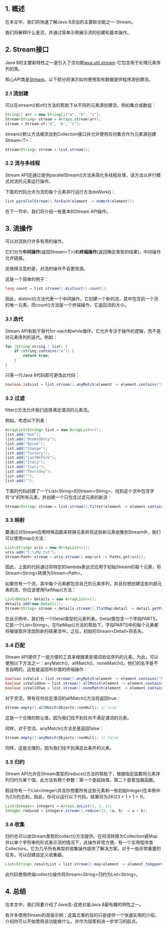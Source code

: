 ## 1. 概述

在本文中，我们将快速了解Java 8添加的主要新功能之一-Stream。

我们将解释什么是流，并通过简单示例展示流的创建和基本操作。

## 2. Stream接口

Java 8的主要新特性之一是引入了流功能[java.util.stream](https://docs.oracle.com/en/java/javase/11/docs/api/java.base/java/util/stream/package-summary.html)-它包含用于处理元素序列的类。

核心API类是[Stream](https://docs.oracle.com/en/java/javase/11/docs/api/java.base/java/util/stream/Stream.html)。以下部分将演示如何使用现有数据提供程序源创建流。

### 2.1 流创建

可以在stream()和of()方法的帮助下从不同的元素源创建流，例如集合或数组：

```java
String[] arr = new String[]{"a", "b", "c"};
Stream<String> stream = Arrays.stream(arr);
stream = Stream.of("a", "b", "c");
```

stream()默认方法被添加到Collection接口并允许使用任何集合作为元素源创建Stream<T\>：

```java
Stream<String> stream = list.stream();
```

### 2.2 流与多线程

Stream API还通过提供parallelStream()方法来简化多线程处理，该方法以并行模式对流的元素运行操作。

下面的代码允许为流的每个元素并行运行方法doWork()：

```java
list.parallelStream().forEach(element -> doWork(element));
```

在下一节中，我们将介绍一些基本的Stream API操作。

## 3. 流操作

可以对流执行许多有用的操作。

它们分为**中间操作**(返回Stream<T\>)和**终端操作**(返回确定类型的结果)。中间操作允许链接。

还值得注意的是，对流的操作不会更改源。

这是一个简单的例子：

```java
long count = list.stream().distinct().count();
```

因此，distinct()方法代表一个中间操作，它创建一个新的流，其中包含前一个流的唯一元素。而count()方法是一个终端操作，它返回流的大小。

### 3.1 迭代

Stream API有助于替代for-each和while循环。它允许专注于操作的逻辑，而不是对元素序列的迭代。例如：

```java
for (String string : list) {
    if (string.contains("a")) {
        return true;
    }
}
```

只需一行Java 8代码即可更改此代码：

```java
boolean isExist = list.stream().anyMatch(element -> element.contains("a"));
```

### 3.2 过滤

filter()方法允许我们选择满足谓词的元素流。

例如，考虑以下列表：

```java
ArrayList<String> list = new ArrayList<>();
list.add("One");
list.add("OneAndOnly");
list.add("Derek");
list.add("Change");
list.add("factory");
list.add("justBefore");
list.add("Italy");
list.add("Italy");
list.add("Thursday");
list.add("");
list.add("");
```

下面的代码创建了一个List<String\>的Stream<String\>，找到这个流中包含字符“d”的所有元素，并创建一个只包含过滤元素的新流：

```java
Stream<String> stream = list.stream().filter(element -> element.contains("d"));
```

### 3.3 映射

要通过对Stream应用特殊函数来转换元素并将这些新元素收集到Stream中，我们可以使用map()方法：

```java
List<String> uris = new ArrayList<>();
uris.add("C:\\My.txt");
Stream<Path> stream = uris.stream().map(uri -> Paths.get(uri));
```

因此，上面的代码通过将特定的lambda表达式应用于初始Stream的每个元素，将Stream<String\>转换为Stream<Path\>。

如果你有一个流，其中每个元素都包含自己的元素序列，并且你想创建这些内部元素的流，你应该使用flatMap()方法：

```java
List<Detail> details = new ArrayList<>();
details.add(new Detail());
Stream<String> stream = details.stream().flatMap(detail -> detail.getParts().stream());
```

在此示例中，我们有一个Detail类型的元素列表。Detail类包含一个字段PARTS，它是一个List<String\>。在flatMap()方法的帮助下，字段PARTS中的每个元素都将被提取并添加到新的结果流中。之后，初始的Stream<Detail\>将丢失。

### 3.4 匹配

Stream API提供了一组方便的工具来根据某些谓词验证序列的元素。为此，可以使用以下方法之一：anyMatch()、allMatch()、noneMatch()。他们的名字是不言自明的。这些是返回布尔值的终端操作：

```java
boolean isValid = list.stream().anyMatch(element -> element.contains("h")); // true
boolean isValidOne = list.stream().allMatch(element -> element.contains("h")); // false
boolean isValidTwo = list.stream().noneMatch(element -> element.contains("h")); // false
```

对于空流，带有任何给定谓词的allMatch()方法将返回true：

```java
Stream.empty().allMatch(Objects::nonNull); // true
```

这是一个合理的默认值，因为我们找不到任何不满足谓词的元素。

同样，对于空流，anyMatch()方法总是返回false：

```java
Stream.empty().anyMatch(Objects::nonNull); // false
```

同样，这是合理的，因为我们找不到满足此条件的元素。

### 3.5 归约

Stream API允许在Stream类型的reduce()方法的帮助下，根据指定函数将元素序列归约为某个值。此方法有两个参数：第一个是起始值，第二个是累加器函数。

假设你有一个List<Integer\并且你想要所有这些元素和一些初始Integer(在本例中为23)的总和。因此，你可以运行以下代码，结果将为26(23 + 1 + 1 + 1)。

```java
List<Integer> integers = Arrays.asList(1, 1, 1);
Integer reduced = integers.stream().reduce(23, (a, b) -> a + b);
```

### 3.6 收集

归约也可以由Stream类型的collect()方法提供。在将流转换为Collection或Map并以单个字符串的形式表示流的情况下，此操作非常方便。有一个实用程序类Collectors，它为几乎所有典型的收集操作提供了解决方案。对于一些非常重要的任务，可以创建自定义收集器。

```java
List<String> resultList = list.stream().map(element -> element.toUpperCase()).collect(Collectors.toList());
```

此代码使用终端collect()操作将Stream<String\>归约为List<String\>。

## 4. 总结

在本文中，我们简要介绍了Java流-这绝对是Java 8最有趣的特性之一。

有许多使用Stream的高级示例；这篇文章的目的只是提供一个快速实用的介绍，介绍你可以开始使用该功能做什么，并作为探索和进一步学习的起点。